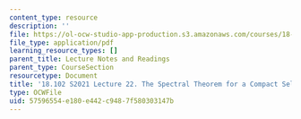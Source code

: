 ```yaml
---
content_type: resource
description: ''
file: https://ol-ocw-studio-app-production.s3.amazonaws.com/courses/18-102-introduction-to-functional-analysis-spring-2021/57596554e180e442c9487f580303147b_MIT18_102s21_lec22.pdf
file_type: application/pdf
learning_resource_types: []
parent_title: Lecture Notes and Readings
parent_type: CourseSection
resourcetype: Document
title: '18.102 S2021 Lecture 22. The Spectral Theorem for a Compact Self-Adjoint Operator '
type: OCWFile
uid: 57596554-e180-e442-c948-7f580303147b
---
```

